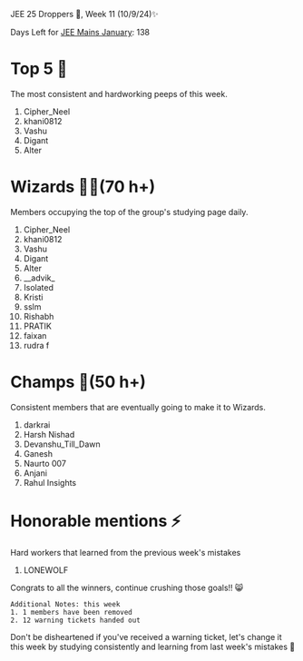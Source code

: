 JEE 25 Droppers 🚀, Week 11 (10/9/24)✨

Days Left for [JEE Mains January](https://2mos.github.io/): 138

# Top 5 👑
The most consistent and hardworking peeps of this week. 
1. Cipher_Neel
2. khani0812
3. Vashu
4. Digant
5. Alter
 
# Wizards 🧙‍♂️(70 h+)
Members occupying the top of the group's studying page daily. 
1. Cipher_Neel
2. khani0812
3. Vashu
4. Digant
5. Alter
6. \_\_advik_
7. Isolated
8. Kristi
9. sslm
10. Rishabh
11. PRATIK
12. faixan
13. rudra f

# Champs 🐐(50 h+)
Consistent members that are eventually going to make it to Wizards. 
1. darkrai
2. Harsh Nishad
3. Devanshu_Till_Dawn
4. Ganesh
5. Naurto 007
6. Anjani
7. Rahul Insights

# Honorable mentions ⚡
Hard workers that learned from the previous week's mistakes 
1. LONEWOLF



Congrats to all the winners, continue crushing those goals!! 😸

```
Additional Notes: this week
1. 1 members have been removed
2. 12 warning tickets handed out
```

Don't be disheartened if you've received a warning ticket, let's change it this week by studying consistently and learning from last week's mistakes 💪

